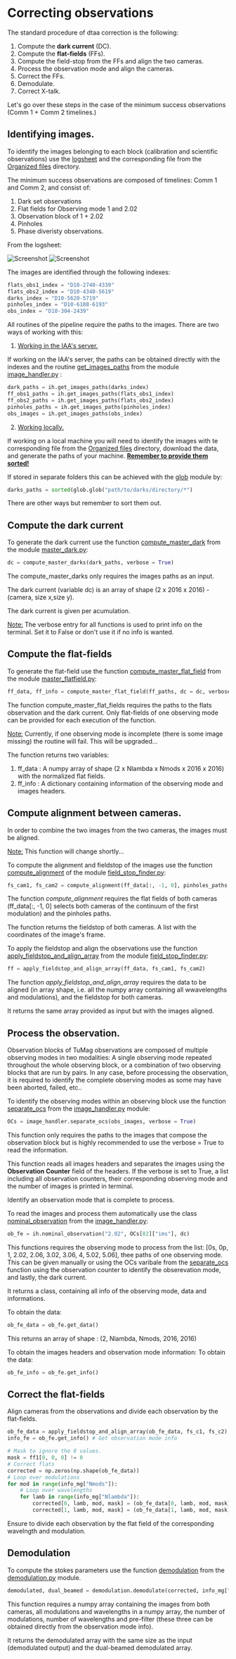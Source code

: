 # Correcting observations

The standard procedure of dtaa correction is the following:
1. Compute the **dark current** (DC).
2. Compute the **flat-fields** (FFs).
3. Compute the field-stop from the FFs and align the two cameras. 
4. Process the observation mode and align the cameras.
5. Correct the FFs. 
6. Demodulate. 
7. Correct X-talk. 

Let's go over these steps in the case of the minimum success observations (Comm 1 + Comm 2 timelines.)

## Identifying images.

To identify the images belonging to each block (calibration and scientific observations) use the [logsheet](https://docs.google.com/spreadsheets/d/1RJ5KIgxMN6B-1xDe9gRfoTh1L_uTDMbZw0ajLK6S0so/edit?usp=sharing) and the corresponding file from the [Organized files](../Organized_files/) directory. 

The minimum success observations are composed of timelines: Comm 1 and Comm 2, and consist of:
1. Dark set observations
2. Flat fields for Observing mode 1 and 2.02
3. Observation block of 1 + 2.02
4. Pinholes
5. Phase diveristy observations. 

From the logsheet:

![Screenshot](Images_for_guides/Comm1_loghseet.png)
![Screenshot](Images_for_guides/Comm2_logsheet.png)

The images are identified through the following indexes: 
```python
flats_obs1_index = "D10-2740-4339"
flats_obs2_index = "D10-4340-5619"
darks_index = "D10-5620-5719"
pinholes_index = "D10-6188-6193"
obs_index = "D10-304-2439"
```

All routines of the pipeline require the paths to the images. There are two ways of working with this: 

1. <ins>Working in the IAA's server.</ins>

If working on the IAA's server, the paths can be obtained directly with the indexes and the routine [get_images_paths](../image_handler.py#L230) from the module [image_handler.py](../image_handler.py) : 

```python
dark_paths = ih.get_images_paths(darks_index)
ff_obs1_paths = ih.get_images_paths(flats_obs1_index)
ff_obs2_paths = ih.get_images_paths(flats_obs2_index)
pinholes_paths = ih.get_images_paths(pinholes_index)
obs_images = ih.get_images_paths(obs_index)
```
2. <ins>Working locally.</ins>

If working on a local machine you will need to identify the images with te corresponding file from the [Organized files](../Organized_files/) directory, download the data, and generate the paths of your machine. <ins>**Remember to provide them sorted!** </ins>

If stored in separate folders this can be achieved with the [glob](https://docs.python.org/3/library/glob.html) module by: 
```python
darks_paths = sorted(glob.glob("path/to/darks/directory/*")
```
There are other ways but remember to sort them out. 

## Compute the **dark current**

To generate the dark current use the function [compute_master_dark](../master_dark.py#L18) from the module [master_dark.py](../master_dark.py):

```python
dc = compute_master_darks(dark_paths, verbose = True)  
```
The compute_master_darks only requires the images paths as an input. 

The dark current (variable dc) is an array of shape (2 x 2016 x 2016) - (camera, size x,size y). 

The dark current is given per acumulation. 

<ins>Note:</ins> The verbose entry for all functions is used to print info on the terminal. Set it to False or don't use it if no info is wanted.

## Compute the **flat-fields**

To generate the flat-field use the function [compute_master_flat_field](../master_flatfield.py#L15) from the module [master_flatfield.py](../master_flatfield.py):

```python
ff_data, ff_info = compute_master_flat_field(ff_paths, dc = dc, verbose = True)
```

The function compute_master_flat_fields requires the paths to the flats observation and the dark current. Only flat-fields of one observing mode can be provided for each execution of the function. 

<ins>Note:</ins> Currently, if one observing mode is incomplete (there is some image missing) the routine will fail. This will be upgraded...

The function returns two variables:
1. ff_data : A numpy array of shape (2 x Nlambda x Nmods x 2016 x 2016) with the normalized flat fields.
2. ff_info : A dictionary containing information of the observing mode and images headers.

## Compute alignment between cameras. 

In order to combine the two images from the two cameras, the images must be aligned. 

<ins>Note:</ins> This function will change shortly... 

To compute the alignment and fieldstop of the images use the function [compute_alignment](../field_stop_finder.py#L147) of the module [field_stop_finder.py](../field_stop_finder.py):
```python
fs_cam1, fs_cam2 = compute_alignment(ff_data[:, -1, 0], pinholes_paths, verbose = True)
```

The function *compute_alignment* requires the flat fields of both cameras (ff_data[:, -1, 0] selects both cameras of the continuum of the first modulation) and the pinholes paths. 

The function returns the fieldstop of both cameras. A list with the coordinates of the image's frame.

To apply the fieldstop and align the observations use the function [apply_fieldstop_and_align_array](../field_stop_finder.py#L123) from the module [field_stop_finder.py](../field_stop_finder.py):

```python
ff = apply_fieldstop_and_align_array(ff_data, fs_cam1, fs_cam2)
```

The function *apply_fieldstop_and_align_array* requires the data to be aligned (in array shape, i.e. all the numpy array containing all wwavelengths and modulations), and the fieldstop for both cameras. 

It returns the same array provided as input but with the images aligned. 

## Process the observation.

Observation blocks of TuMag observations are composed of multiple observing modes in two modalities: A single observing mode repeated throughout the whole observing block, or a combination of two observing blocks that are run by pairs. In any case, before processing the observation, it is required to identify the complete observing modes as some may have been aborted, failed, etc.. 

To identify the observing modes within an observing block use the function [separate_ocs](../image_handler.py#L300) from the [image_handler.py](../image_handler.py) module:

```python
OCs = image_handler.separate_ocs(obs_images, verbose = True)
```

This function only requires the paths to the images that compose the observation block but is highly recommended to use the verbose = True to read the information. 

This function reads all images headers and separates the images using the **Observation Counter** field of the headers. If the verbose is set to True, a list including all observation counters, their corresponding observing mode and the number of images is printed in terminal.

Identify an observation mode that is complete to process. 

To read the images and process them automatically use the class [nominal_observation](../image_handler.py#L104) from the [image_handler.py](../image_handler.py):

```python
ob_fe = ih.nominal_observation("2.02", OCs[82]["ims"], dc)
```

This functions requires the observing mode to process from the list: [0s, 0p, 1, 2.02, 2.06, 3.02, 3.06, 4, 5.02, 5.06], thee paths of one observing mode. This can be given manually or using the OCs varibale from the [separate_ocs](../image_handler.py#L300) function using the observation counter to identify the obserevation mode, and lastly, the dark current. 

It returns a class, containing all info of the observing mode, data and informations. 

To obtain the data:
```python
ob_fe_data = ob_fe.get_data()
```
This returns an array of shape : (2, Nlambda, Nmods, 2016, 2016)

To obtain the images headers and observation mode information:
To obtain the data:
```python
ob_fe_info = ob_fe.get_info()
```

## Correct the flat-fields

Align cameras from the observations and divide each observation by the flat-fields.

```python
ob_fe_data = apply_fieldstop_and_align_array(ob_fe_data, fs_c1, fs_c2) # Align cameras
info_fe = ob_fe.get_info() # Get observation mode info

# Mask to ignore the 0 values. 
mask = ff1[0, 0, 0] != 0
# Correct flats
corrected = np.zeros(np.shape(ob_fe_data))
# Loop over modulations
for mod in range(info_mg["Nmods"]):
    # Loop over wavelengths
    for lamb in range(info_mg["Nlambda"]):
        corrected[0, lamb, mod, mask] = (ob_fe_data[0, lamb, mod, mask]) / ff[0, lamb, mod, mask]
        corrected[1, lamb, mod, mask] = (ob_fe_data[1, lamb, mod, mask]) / ff[1, lamb, mod, mask]
```

Ensure to divide each observation by the flat field of the corresponding wavelngth and modulation.

## Demodulation

To compute the stokes parameters use the function [demodulation](../demodulation.py) from the [demodulation.py](../demodulation.py) module. 
```python
demodulated, dual_beamed = demodulation.demodulate(corrected, info_mg["Nmods"], info_mg["Nlambda"], filt = info_mg["line"])
```
This function requires a numpy array containing the images from both cameras, all modulations and wavelengths in a numpy array, the number of modulations, number of wavelengths and pre-filter (these three can be obtained directly from the observation mode info). 

It returns the demodulated array with the same size as the input (demodulated output) and the dual-beamed demodulated array.  

